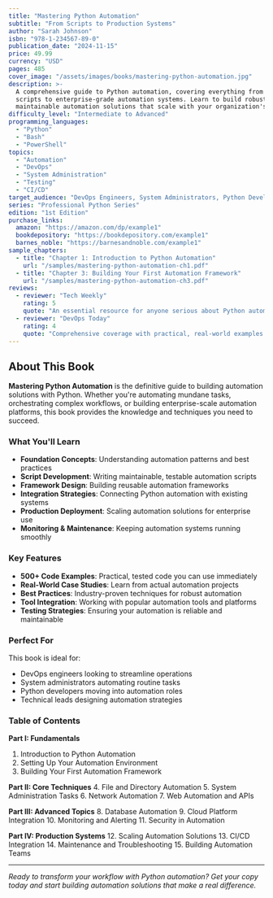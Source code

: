 ```yaml
---
title: "Mastering Python Automation"
subtitle: "From Scripts to Production Systems"
author: "Sarah Johnson"
isbn: "978-1-234567-89-0"
publication_date: "2024-11-15"
price: 49.99
currency: "USD"
pages: 485
cover_image: "/assets/images/books/mastering-python-automation.jpg"
description: >-
  A comprehensive guide to Python automation, covering everything from simple
  scripts to enterprise-grade automation systems. Learn to build robust,
  maintainable automation solutions that scale with your organization's needs.
difficulty_level: "Intermediate to Advanced"
programming_languages: 
  - "Python"
  - "Bash"
  - "PowerShell"
topics:
  - "Automation"
  - "DevOps"
  - "System Administration"
  - "Testing"
  - "CI/CD"
target_audience: "DevOps Engineers, System Administrators, Python Developers"
series: "Professional Python Series"
edition: "1st Edition"
purchase_links:
  amazon: "https://amazon.com/dp/example1"
  bookdepository: "https://bookdepository.com/example1"
  barnes_noble: "https://barnesandnoble.com/example1"
sample_chapters:
  - title: "Chapter 1: Introduction to Python Automation"
    url: "/samples/mastering-python-automation-ch1.pdf"
  - title: "Chapter 3: Building Your First Automation Framework"
    url: "/samples/mastering-python-automation-ch3.pdf"
reviews:
  - reviewer: "Tech Weekly"
    rating: 5
    quote: "An essential resource for anyone serious about Python automation."
  - reviewer: "DevOps Today"
    rating: 4
    quote: "Comprehensive coverage with practical, real-world examples."
---
```


## About This Book

**Mastering Python Automation** is the definitive guide to building automation solutions with Python. Whether you're automating mundane tasks, orchestrating complex workflows, or building enterprise-scale automation platforms, this book provides the knowledge and techniques you need to succeed.

### What You'll Learn

- **Foundation Concepts**: Understanding automation patterns and best practices
- **Script Development**: Writing maintainable, testable automation scripts
- **Framework Design**: Building reusable automation frameworks
- **Integration Strategies**: Connecting Python automation with existing systems
- **Production Deployment**: Scaling automation solutions for enterprise use
- **Monitoring & Maintenance**: Keeping automation systems running smoothly

### Key Features

- **500+ Code Examples**: Practical, tested code you can use immediately
- **Real-World Case Studies**: Learn from actual automation projects
- **Best Practices**: Industry-proven techniques for robust automation
- **Tool Integration**: Working with popular automation tools and platforms
- **Testing Strategies**: Ensuring your automation is reliable and maintainable

### Perfect For

This book is ideal for:
- DevOps engineers looking to streamline operations
- System administrators automating routine tasks
- Python developers moving into automation roles
- Technical leads designing automation strategies

### Table of Contents

**Part I: Fundamentals**
1. Introduction to Python Automation
2. Setting Up Your Automation Environment
3. Building Your First Automation Framework

**Part II: Core Techniques**
4. File and Directory Automation
5. System Administration Tasks
6. Network Automation
7. Web Automation and APIs

**Part III: Advanced Topics**
8. Database Automation
9. Cloud Platform Integration
10. Monitoring and Alerting
11. Security in Automation

**Part IV: Production Systems**
12. Scaling Automation Solutions
13. CI/CD Integration
14. Maintenance and Troubleshooting
15. Building Automation Teams

---

*Ready to transform your workflow with Python automation? Get your copy today and start building automation solutions that make a real difference.*